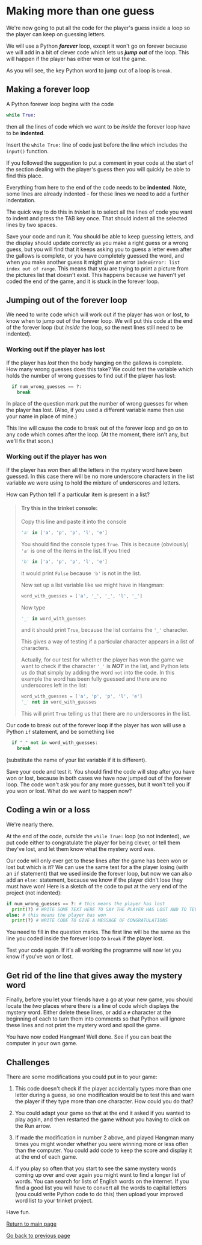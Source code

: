 # Making more than one guess

We're now going to put all the code for the player's guess inside a loop so the player can keep on guessing letters.

We will use a Python ***forever*** loop, except it won't go on forever because we will add in a bit of clever code which lets us ***jump out*** of the loop. This will happen if the player has either won or lost the game.

As you will see, the key Python word to jump out of a loop is ```break```.

## Making a forever loop

A Python forever loop begins with the code

```python
while True:
```

then all the lines of code which we want to be *inside* the forever loop have to be **indented**.

Insert the ```while True:``` line of code just before the line which includes the ```input()``` function.

If you followed the suggestion to put a comment in your code at the start of the section dealing with the player's guess then you will quickly be able to find this place.

Everything from here to the end of the code needs to be **indented**. Note, some lines are already indented - for these lines we need to add a further indentation.

The quick way to do this in *trinket* is to select all the lines of code you want to indent and press the TAB key once. That should indent all the selected lines by two spaces.

Save your code and run it. You should be able to keep guessing letters, and the display should update correctly as you make a right guess or a wrong guess, but you will find that it keeps asking you to guess a letter even after the gallows is complete, or you have completely guessed the word, and when you make another guess it might give an error ```IndexError: list index out of range```. This means that you are trying to print a picture from the pictures list that doesn't exist. This happens because we haven't yet coded the end of the game, and it is stuck in the forever loop.

## Jumping out of the forever loop

We need to write code which will work out if the player has won or lost, to know when to jump out of the forever loop. We will put this code at the end of the forever loop (but *inside* the loop, so the next lines still need to be indented).

### Working out if the player has lost

If the player has *lost* then the body hanging on the gallows is complete. How many wrong guesses does this take? We could test the variable which holds the number of wrong guesses to find out if the player has lost:

```python
  if num_wrong_guesses == ?:
    break
```

In place of the question mark put the number of wrong guesses for when the player has lost. (Also, if you used a different variable name then use your name in place of mine.)

This line will cause the code to break out of the forever loop and go on to any code which comes after the loop. (At the moment, there isn't any, but we'll fix that soon.)

### Working out if the player has won

If the player has *won* then all the letters in the mystery word have been guessed. In this case there will be no more underscore characters in the list variable we were using to hold the mixture of underscores and letters.

How can Python tell if a particular item is present in a list?

>#### Try this in the trinket console:
>
>Copy this line and paste it into the console
>
>```python
>'a' in ['a', 'p', 'p', 'l', 'e']
>```
>
>You should find the console types ```True```. This is because (obviously) ```'a'``` is one of the items in the list. If you tried
>
>```python
>'b' in ['a', 'p', 'p', 'l', 'e']
>```
>
>it would print ```False``` because ```'b'``` is not in the list.
>
>Now set up a list variable like we might have in Hangman:
>
>```python
>word_with_guesses = ['a', '_', '_', 'l', '_']
>```
>
>Now type
>
>```python
>'_' in word_with_guesses
>```
>
>and it should print ```True```, because the list contains the ```'_'``` character.
>
>This gives a way of testing if a particular character appears in a list of characters.
>
>Actually, for our test for whether the player has won the game we want to check if the character ```'_'``` is ***NOT*** in the list, and Python lets us do that simply by adding the word ```not``` into the code. In this example the word has been fully guessed and there are no underscores left in the list:
>
>```python
>word_with_guesses = ['a', 'p', 'p', 'l', 'e']
>'_' not in word_with_guesses
>```
>
> This will print ```True``` telling us that there are no underscores in the list.

Our code to break out of the forever loop if the player has won will use a Python ```if``` statement, and be something like

```python
  if "_" not in word_with_guesses:
    break
```

(substitute the name of your list variable if it is different).

Save your code and test it. You should find the code will stop after you have won or lost, because in both cases we have now jumped out of the forever loop. The code won't ask you for any more guesses, but it won't tell you if you won or lost. What do we want to happen now?

## Coding a win or a loss

We're nearly there.

At the end of the code, *outside* the ```while True:``` loop (so not indented), we put code either to congratulate the player for being clever, or tell them they've lost, and let them know what the mystery word was.

Our code will only ever get to these lines after the game has been won or lost but which is it? We can use the same test for a the player losing (with an ```if``` statement) that we used inside the forever loop, but now we can also add an ```else:``` statement, because we know if the player didn't lose they must have won! Here is a sketch of the code to put at the very end of the project (not indented):

```python
if num_wrong_guesses == ?: # this means the player has lost
  print(?) # WRITE SOME TEXT HERE TO SAY THE PLAYER HAS LOST AND TO TELL THEM WHAT THE MYSTERY WORD WAS]
else: # this means the player has won
  print(?) # WRITE CODE TO GIVE A MESSAGE OF CONGRATULATIONS
```

You need to fill in the question marks. The first line will be the same as the line you coded inside the forever loop to ```break``` if the player lost.

Test your code again. If it's all working the programme will now let you know if you've won or lost.

## Get rid of the line that gives away the mystery word

Finally, before you let your friends have a go at your new game, you should locate the *two* places where there is a line of code which displays the mystery word. Either delete these lines, or add a ```#``` character at the beginning of each to turn them into comments so that Python will ignore these lines and not print the mystery word and spoil the game.

You have now coded Hangman! Well done. See if you can beat the computer in your own game.

## Challenges

There are some modifications you could put in to your game:

1. This code doesn't check if the player accidentally types more than one letter during a guess, so one modification would be to test this and warn the player if they type more than one character. How could you do that?

2. You could adapt your game so that at the end it asked if you wanted to play again, and then restarted the game without you having to click on the Run arrow.

3. If made the modification in number 2 above, and played Hangman many times you might wonder whether you were winning more or less often than the computer. You could add code to keep the score and display it at the end of each game.

4. If you play so often that you start to see the same mystery words coming up over and over again you might want to find a longer list of words. You can search for lists of English words on the internet. If you find a good list you will have to convert all the words to capital letters (you could write Python code to do this) then upload your improved word list to your trinket project.

Have fun.

[Return to main page](../README.md)

[Go back to previous page](../step03-guessing_a_letter/STEP3.md)
